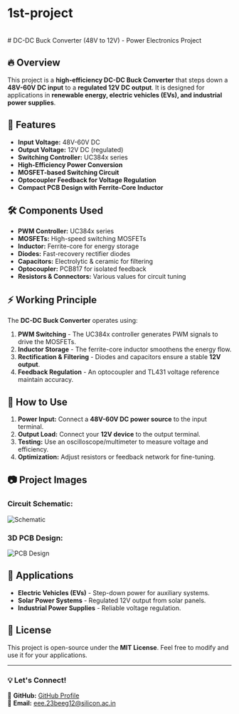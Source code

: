 # 1st-project
<br>
# DC-DC Buck Converter (48V to 12V) - Power Electronics Project

## 🔥 Overview
This project is a **high-efficiency DC-DC Buck Converter** that steps down a **48V-60V DC input** to a **regulated 12V DC output**. It is designed for applications in **renewable energy, electric vehicles (EVs), and industrial power supplies**.

## 🚀 Features
- **Input Voltage:** 48V-60V DC
- **Output Voltage:** 12V DC (regulated)
- **Switching Controller:** UC384x series
- **High-Efficiency Power Conversion**
- **MOSFET-based Switching Circuit**
- **Optocoupler Feedback for Voltage Regulation**
- **Compact PCB Design with Ferrite-Core Inductor**

## 🛠 Components Used
- **PWM Controller:** UC384x series
- **MOSFETs:** High-speed switching MOSFETs
- **Inductor:** Ferrite-core for energy storage
- **Diodes:** Fast-recovery rectifier diodes
- **Capacitors:** Electrolytic & ceramic for filtering
- **Optocoupler:** PCB817 for isolated feedback
- **Resistors & Connectors:** Various values for circuit tuning

## ⚡ Working Principle
The **DC-DC Buck Converter** operates using:
1. **PWM Switching** - The UC384x controller generates PWM signals to drive the MOSFETs.
2. **Inductor Storage** - The ferrite-core inductor smoothens the energy flow.
3. **Rectification & Filtering** - Diodes and capacitors ensure a stable **12V output**.
4. **Feedback Regulation** - An optocoupler and TL431 voltage reference maintain accuracy.

## 🔧 How to Use
1. **Power Input:** Connect a **48V-60V DC power source** to the input terminal.
2. **Output Load:** Connect your **12V device** to the output terminal.
3. **Testing:** Use an oscilloscope/multimeter to measure voltage and efficiency.
4. **Optimization:** Adjust resistors or feedback network for fine-tuning.

## 📷 Project Images
### **Circuit Schematic:**
![Schematic](https://github.com/user-attachments/assets/13247c97-9843-4767-a462-158c772c542d)

### **3D PCB Design:**
![PCB Design](https://github.com/user-attachments/assets/1352bcff-f496-4756-9698-32fc9c990f15)

## 📌 Applications
- **Electric Vehicles (EVs)** - Step-down power for auxiliary systems.
- **Solar Power Systems** - Regulated 12V output from solar panels.
- **Industrial Power Supplies** - Reliable voltage regulation.

## 📜 License
This project is open-source under the **MIT License**. Feel free to modify and use it for your applications.

---
### 💡 Let's Connect!
🔗 **GitHub:** [GitHub Profile](https://github.com/Prakash-Jyoti)  
📧 **Email:** eee.23beeg12@silicon.ac.in
